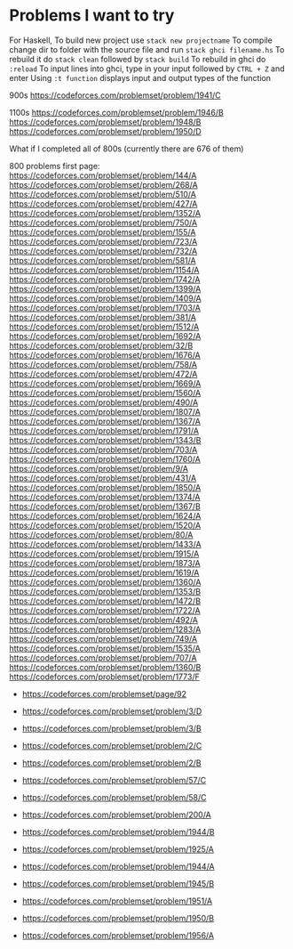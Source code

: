 # Problems I want to try

For Haskell, 
To build new project use ```stack new projectname```
To compile change dir to folder with the source file and run ```stack ghci filename.hs```
To rebuild it do ```stack clean``` followed by ```stack build```
To rebuild in ghci do ```:reload```
To input lines into ghci, type in your input followed by ```CTRL + Z``` and enter
Using ```:t function``` displays input and output types of the function

900s
https://codeforces.com/problemset/problem/1941/C

1100s
https://codeforces.com/problemset/problem/1946/B
https://codeforces.com/problemset/problem/1948/B
https://codeforces.com/problemset/problem/1950/D


What if I completed all of 800s (currently there are 676 of them)

800 problems first page:
https://codeforces.com/problemset/problem/144/A
https://codeforces.com/problemset/problem/268/A
https://codeforces.com/problemset/problem/510/A
https://codeforces.com/problemset/problem/427/A
https://codeforces.com/problemset/problem/1352/A
https://codeforces.com/problemset/problem/750/A
https://codeforces.com/problemset/problem/155/A
https://codeforces.com/problemset/problem/723/A
https://codeforces.com/problemset/problem/732/A
https://codeforces.com/problemset/problem/581/A
https://codeforces.com/problemset/problem/1154/A
https://codeforces.com/problemset/problem/1742/A
https://codeforces.com/problemset/problem/1399/A
https://codeforces.com/problemset/problem/1409/A
https://codeforces.com/problemset/problem/1703/A
https://codeforces.com/problemset/problem/381/A
https://codeforces.com/problemset/problem/1512/A
https://codeforces.com/problemset/problem/1692/A
https://codeforces.com/problemset/problem/32/B
https://codeforces.com/problemset/problem/1676/A
https://codeforces.com/problemset/problem/758/A
https://codeforces.com/problemset/problem/472/A
https://codeforces.com/problemset/problem/1669/A
https://codeforces.com/problemset/problem/1560/A
https://codeforces.com/problemset/problem/490/A
https://codeforces.com/problemset/problem/1807/A
https://codeforces.com/problemset/problem/1367/A
https://codeforces.com/problemset/problem/1791/A
https://codeforces.com/problemset/problem/1343/B
https://codeforces.com/problemset/problem/703/A
https://codeforces.com/problemset/problem/1760/A
https://codeforces.com/problemset/problem/9/A
https://codeforces.com/problemset/problem/431/A
https://codeforces.com/problemset/problem/1850/A
https://codeforces.com/problemset/problem/1374/A
https://codeforces.com/problemset/problem/1367/B
https://codeforces.com/problemset/problem/1624/A
https://codeforces.com/problemset/problem/1520/A
https://codeforces.com/problemset/problem/80/A
https://codeforces.com/problemset/problem/1433/A
https://codeforces.com/problemset/problem/1915/A
https://codeforces.com/problemset/problem/1873/A
https://codeforces.com/problemset/problem/1619/A
https://codeforces.com/problemset/problem/1360/A
https://codeforces.com/problemset/problem/1353/B
https://codeforces.com/problemset/problem/1472/B
https://codeforces.com/problemset/problem/1722/A
https://codeforces.com/problemset/problem/492/A
https://codeforces.com/problemset/problem/1283/A
https://codeforces.com/problemset/problem/749/A
https://codeforces.com/problemset/problem/1535/A
https://codeforces.com/problemset/problem/707/A
https://codeforces.com/problemset/problem/1360/B
https://codeforces.com/problemset/problem/1773/F


- https://codeforces.com/problemset/page/92

- https://codeforces.com/problemset/problem/3/D
- https://codeforces.com/problemset/problem/3/B
- https://codeforces.com/problemset/problem/2/C
- https://codeforces.com/problemset/problem/2/B
- https://codeforces.com/problemset/problem/57/C
- https://codeforces.com/problemset/problem/58/C
- https://codeforces.com/problemset/problem/200/A

- https://codeforces.com/problemset/problem/1944/B
- https://codeforces.com/problemset/problem/1925/A
- https://codeforces.com/problemset/problem/1944/A
- https://codeforces.com/problemset/problem/1945/B
- https://codeforces.com/problemset/problem/1951/A
- https://codeforces.com/problemset/problem/1950/B
- https://codeforces.com/problemset/problem/1956/A

